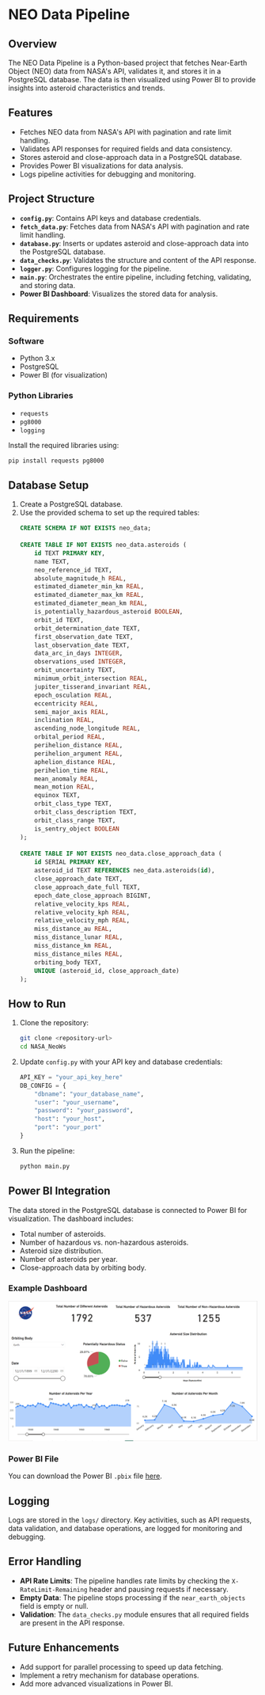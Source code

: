 # NEO Data Pipeline

## Overview
The NEO Data Pipeline is a Python-based project that fetches Near-Earth Object (NEO) data from NASA's API, validates it, and stores it in a PostgreSQL database. The data is then visualized using Power BI to provide insights into asteroid characteristics and trends.

## Features
- Fetches NEO data from NASA's API with pagination and rate limit handling.
- Validates API responses for required fields and data consistency.
- Stores asteroid and close-approach data in a PostgreSQL database.
- Provides Power BI visualizations for data analysis.
- Logs pipeline activities for debugging and monitoring.

## Project Structure
- **`config.py`**: Contains API keys and database credentials.
- **`fetch_data.py`**: Fetches data from NASA's API with pagination and rate limit handling.
- **`database.py`**: Inserts or updates asteroid and close-approach data into the PostgreSQL database.
- **`data_checks.py`**: Validates the structure and content of the API response.
- **`logger.py`**: Configures logging for the pipeline.
- **`main.py`**: Orchestrates the entire pipeline, including fetching, validating, and storing data.
- **Power BI Dashboard**: Visualizes the stored data for analysis.

## Requirements
### Software
- Python 3.x
- PostgreSQL
- Power BI (for visualization)

### Python Libraries
- `requests`
- `pg8000`
- `logging`

Install the required libraries using:
```bash
pip install requests pg8000
```

## Database Setup
1. Create a PostgreSQL database.
2. Use the provided schema to set up the required tables:
   ```sql
   CREATE SCHEMA IF NOT EXISTS neo_data;

   CREATE TABLE IF NOT EXISTS neo_data.asteroids (
       id TEXT PRIMARY KEY,
       name TEXT,
       neo_reference_id TEXT,
       absolute_magnitude_h REAL,
       estimated_diameter_min_km REAL,
       estimated_diameter_max_km REAL,
       estimated_diameter_mean_km REAL,
       is_potentially_hazardous_asteroid BOOLEAN,
       orbit_id TEXT,
       orbit_determination_date TEXT,
       first_observation_date TEXT,
       last_observation_date TEXT,
       data_arc_in_days INTEGER,
       observations_used INTEGER,
       orbit_uncertainty TEXT,
       minimum_orbit_intersection REAL,
       jupiter_tisserand_invariant REAL,
       epoch_osculation REAL,
       eccentricity REAL,
       semi_major_axis REAL,
       inclination REAL,
       ascending_node_longitude REAL,
       orbital_period REAL,
       perihelion_distance REAL,
       perihelion_argument REAL,
       aphelion_distance REAL,
       perihelion_time REAL,
       mean_anomaly REAL,
       mean_motion REAL,
       equinox TEXT,
       orbit_class_type TEXT,
       orbit_class_description TEXT,
       orbit_class_range TEXT,
       is_sentry_object BOOLEAN
   );

   CREATE TABLE IF NOT EXISTS neo_data.close_approach_data (
       id SERIAL PRIMARY KEY,
       asteroid_id TEXT REFERENCES neo_data.asteroids(id),
       close_approach_date TEXT,
       close_approach_date_full TEXT,
       epoch_date_close_approach BIGINT,
       relative_velocity_kps REAL,
       relative_velocity_kph REAL,
       relative_velocity_mph REAL,
       miss_distance_au REAL,
       miss_distance_lunar REAL,
       miss_distance_km REAL,
       miss_distance_miles REAL,
       orbiting_body TEXT,
       UNIQUE (asteroid_id, close_approach_date)
   );
   ```

## How to Run
1. Clone the repository:
   ```bash
   git clone <repository-url>
   cd NASA_NeoWs
   ```

2. Update `config.py` with your API key and database credentials:
   ```python
   API_KEY = "your_api_key_here"
   DB_CONFIG = {
       "dbname": "your_database_name",
       "user": "your_username",
       "password": "your_password",
       "host": "your_host",
       "port": "your_port"
   }
   ```

3. Run the pipeline:
   ```bash
   python main.py
   ```

## Power BI Integration
The data stored in the PostgreSQL database is connected to Power BI for visualization. The dashboard includes:
- Total number of asteroids.
- Number of hazardous vs. non-hazardous asteroids.
- Asteroid size distribution.
- Number of asteroids per year.
- Close-approach data by orbiting body.

### Example Dashboard
![Power BI Dashboard](PowerBI/MainPage.png)

### Power BI File
You can download the Power BI `.pbix` file [here](PowerBI/NASA_NeoWs.pbix).


## Logging
Logs are stored in the `logs/` directory. Key activities, such as API requests, data validation, and database operations, are logged for monitoring and debugging.

## Error Handling
- **API Rate Limits**: The pipeline handles rate limits by checking the `X-RateLimit-Remaining` header and pausing requests if necessary.
- **Empty Data**: The pipeline stops processing if the `near_earth_objects` field is empty or null.
- **Validation**: The `data_checks.py` module ensures that all required fields are present in the API response.

## Future Enhancements
- Add support for parallel processing to speed up data fetching.
- Implement a retry mechanism for database operations.
- Add more advanced visualizations in Power BI.

